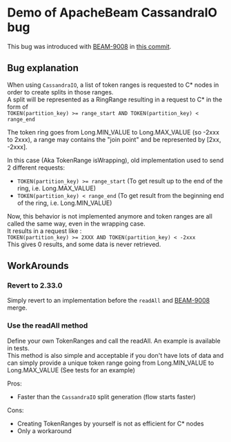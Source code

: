 # Demo of ApacheBeam CassandraIO bug
This bug was introduced with [BEAM-9008](https://issues.apache.org/jira/browse/BEAM-9008) in [this commit](https://github.com/apache/beam/commit/e12fc33e55e23db9f2aee330039d16dace34f9aa).

## Bug explanation
When using `CassandraIO`, a list of token ranges is requested to C* nodes in order to create splits in those ranges.  
A split will be represented as a RingRange resulting in a request to C* in the form of   
`TOKEN(partition_key) >= range_start AND TOKEN(partition_key) < range_end`

The token ring goes from Long.MIN_VALUE to Long.MAX_VALUE (so -2xxx to 2xxx), a range may contains the "join point" and be represented by [2xx, -2xxx].

In this case (Aka TokenRange isWrapping), old implementation used to send 2 different requests:
- `TOKEN(partition_key) >= range_start` (To get result up to the end of the ring, i.e. Long.MAX_VALUE)
- `TOKEN(partition_key) < range_end` (To get result from the beginning end of the ring, i.e. Long.MIN_VALUE)

Now, this behavior is not implemented anymore and token ranges are all called the same way, even in the wrapping case.  
It results in a request like :  
`TOKEN(partition_key) >= 2XXX AND TOKEN(partition_key) < -2xxx`  
This gives 0 results, and some data is never retrieved.

## WorkArounds
### Revert to 2.33.0
Simply revert to an implementation before the `readAll` and [BEAM-9008](https://issues.apache.org/jira/browse/BEAM-9008) merge.

### Use the readAll method
Define your own TokenRanges and call the readAll. An example is available in tests.  
This method is also simple and acceptable if you don't have lots of data and can simply provide a unique token range going from Long.MIN_VALUE to Long.MAX_VALUE (See tests for an example)

Pros:
- Faster than the `CassandraIO` split generation (flow starts faster)

Cons:
- Creating TokenRanges by yourself is not as efficient for C* nodes
- Only a workaround
